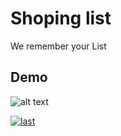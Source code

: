 
# Shoping list  

We remember your List



## Demo

![alt text](https://i.ibb.co/RpmtQzR/last.gif")




<a href="https://ibb.co/5WyCsBb"><img src="l" alt="last" border="0"></a>
